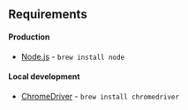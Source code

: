 ## Requirements

#### Production
- [Node.js](https://nodejs.org/) - `brew install node`

#### Local development
- [ChromeDriver](https://sites.google.com/a/chromium.org/chromedriver/) - `brew install chromedriver`
